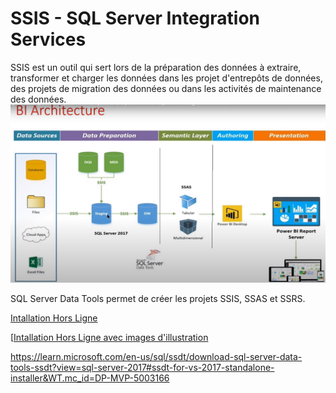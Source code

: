 # SSIS - SQL Server Integration Services

SSIS est un outil qui sert lors de la préparation des données à extraire, transformer et charger les données dans les projet d'entrepôts de données, des projets de migration des données ou dans les activités de maintenance des données.
![BI Architecture](images/bi_architecture_analytics_with_naqs.png)

SQL Server Data Tools permet de créer les projets SSIS, SSAS et SSRS.

[Intallation Hors Ligne](https://learn.microsoft.com/en-us/sql/ssdt/previous-releases-of-sql-server-data-tools-ssdt-and-ssdt-bi?view=sql-server-ver16#ssdt-for-visual-studio-vs-2017)

[[Intallation Hors Ligne avec images d'illustration](https://en.dirceuresende.com/blog/como-corrigir-erro-na-instalacao-do-sql-server-data-tools-ssdt-2017-setup-failed-incorrect-function-0x80070001/)

https://learn.microsoft.com/en-us/sql/ssdt/download-sql-server-data-tools-ssdt?view=sql-server-2017#ssdt-for-vs-2017-standalone-installer&WT.mc_id=DP-MVP-5003166